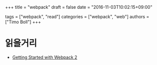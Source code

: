 +++
title = "webpack"
draft = false
date = "2016-11-03T10:02:15+09:00"

tags = ["webpack", "read"]
categories = ["webpack", "web"]
authors = ["Timo Boll"]
+++

# 읽을거리
- [Getting Started with Webpack 2](https://blog.madewithenvy.com/getting-started-with-webpack-2-ed2b86c68783#.bz4aihfm0)
